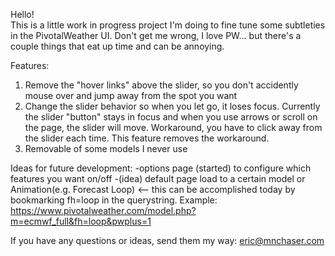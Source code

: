 Hello!  
This is a little work in progress project I'm doing to fine tune some subtleties in the PivotalWeather UI. 
Don't get me wrong, I love PW... but there's a couple things that eat up time and can be annoying. 


Features: 
1. Remove the "hover links" above the slider, so you don't accidently mouse over and jump away from the spot you want
2. Change the slider behavior so when you let go, it loses focus. Currently the slider "button" stays in focus and when you use arrows or scroll on the page, the slider will move. Workaround, you have to click away from the slider each time.  This feature removes the workaround.
3. Removable of some models I never use 

   
Ideas for future development:
-options page (started) to configure which features you want on/off
-(idea) default page load to a certain model or Animation(e.g. Forecast Loop) <-- this can be accomplished today by bookmarking fh=loop in the querystring. Example: https://www.pivotalweather.com/model.php?m=ecmwf_full&fh=loop&pwplus=1

If you have any questions or ideas, send them my way: eric@mnchaser.com
